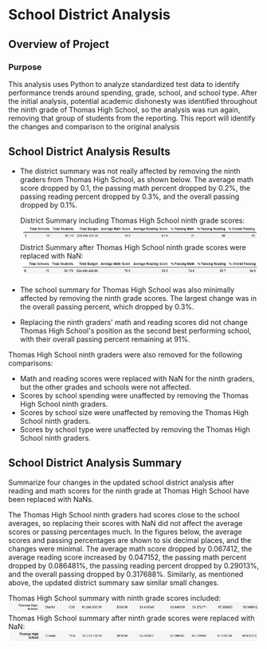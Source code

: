 # School District Analysis

## Overview of Project

### Purpose

This analysis uses Python to analyze standardized test data to identify performance trends around spending, grade, school, and school type. After the initial analysis, potential academic dishonesty was identified throughout the ninth grade of Thomas High School, so the analysis was run again, removing that group of students from the reporting. This report will identify the changes and comparison to the original analysis


## School District Analysis Results

- The district summary was not really affected by removing the ninth graders from Thomas High School, as shown below. The average math score dropped by 0.1, the passing math percent dropped by 0.2%, the passing reading percent dropped by 0.3%, and the overall passing dropped by 0.1%.</br>

   District Summary including Thomas High School ninth grade scores:</br>
   ![Alt Text](https://github.com/lyanneagger/School_District_Analysis/blob/main/Resources/district_summary1.png)</br>
   District Summary after Thomas High School ninth grade scores were replaced with NaN:</br>
   ![Alt Text](https://github.com/lyanneagger/School_District_Analysis/blob/main/Resources/district_summary2.png)


- The school summary for Thomas High School was also minimally affected by removing the ninth grade scores. The largest change was in the overall passing percent, which dropped by 0.3%.

- Replacing the ninth graders' math and reading scores did not change Thomas High School's position as the second best performing school, with their overall passing percent remaining at 91%.

Thomas High School ninth graders were also removed for the following comparisons:
- Math and reading scores were replaced with NaN for the ninth graders, but the other grades and schools were not affected.
- Scores by school spending were unaffected by removing the Thomas High School ninth graders.
- Scores by school size were unaffected by removing the Thomas High School ninth graders.
- Scores by school type were unaffected by removing the Thomas High School ninth graders.


## School District Analysis Summary

Summarize four changes in the updated school district analysis after reading and math scores for the ninth grade at Thomas High School have been replaced with NaNs.

The Thomas High School ninth graders had scores close to the school averages, so replacing their scores with NaN did not affect the average scores or passing percentages much. In the figures below, the average scores and passing percentages are shown to six decimal places, and the changes were minimal. The average math score dropped by 0.067412, the average reading score increased by 0.047152, the passing math percent dropped by 0.086481%, the passing reading percent dropped by 0.29013%, and the overall passing dropped by 0.317688%. Similarly, as mentioned above, the updated district summary saw similar small changes.

Thomas High School summary with ninth grade scores included:</br>
![Alt Text](https://github.com/lyanneagger/School_District_Analysis/blob/main/Resources/per_school_summary1.png)</br>
Thomas High School summary after ninth grade scores were replaced with NaN:</br>
![Alt Text](https://github.com/lyanneagger/School_District_Analysis/blob/main/Resources/per_school_summary2.png)
